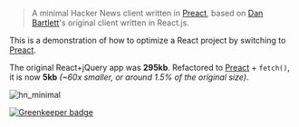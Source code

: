 > A minimal Hacker News client written in [Preact], based on [Dan Bartlett](http://github.com/danbartlett)'s original client written in React.js.

This is a demonstration of how to optimize a React project by switching to [Preact].

The original React+jQuery app was **295kb**. Refactored to [Preact] + `fetch()`, it is now **5kb** _(~60x smaller, or around 1.5% of the original size)_.

![hn_minimal](http://i.imgur.com/NwshJSe.png)

[Preact]: https://github.com/developit/preact


[![Greenkeeper badge](https://badges.greenkeeper.io/developit/hn_minimal.svg)](https://greenkeeper.io/)